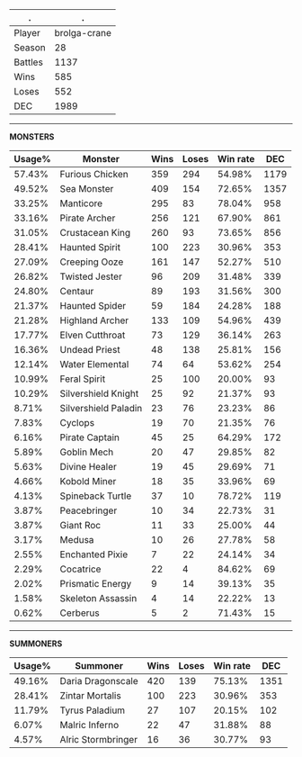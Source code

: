 .|.
|-|-
Player|brolga-crane
Season|28
Battles|1137
Wins|585
Loses|552
DEC|1989

---
**MONSTERS**

Usage%|Monster|Wins|Loses|Win rate|DEC|
-|-|-|-|-|-|
57.43%|Furious Chicken|359|294|54.98%|1179|
49.52%|Sea Monster|409|154|72.65%|1357|
33.25%|Manticore|295|83|78.04%|958|
33.16%|Pirate Archer|256|121|67.90%|861|
31.05%|Crustacean King|260|93|73.65%|856|
28.41%|Haunted Spirit|100|223|30.96%|353|
27.09%|Creeping Ooze|161|147|52.27%|510|
26.82%|Twisted Jester|96|209|31.48%|339|
24.80%|Centaur|89|193|31.56%|300|
21.37%|Haunted Spider|59|184|24.28%|188|
21.28%|Highland Archer|133|109|54.96%|439|
17.77%|Elven Cutthroat|73|129|36.14%|263|
16.36%|Undead Priest|48|138|25.81%|156|
12.14%|Water Elemental|74|64|53.62%|254|
10.99%|Feral Spirit|25|100|20.00%|93|
10.29%|Silvershield Knight|25|92|21.37%|93|
8.71%|Silvershield Paladin|23|76|23.23%|86|
7.83%|Cyclops|19|70|21.35%|76|
6.16%|Pirate Captain|45|25|64.29%|172|
5.89%|Goblin Mech|20|47|29.85%|82|
5.63%|Divine Healer|19|45|29.69%|71|
4.66%|Kobold Miner|18|35|33.96%|69|
4.13%|Spineback Turtle|37|10|78.72%|119|
3.87%|Peacebringer|10|34|22.73%|31|
3.87%|Giant Roc|11|33|25.00%|44|
3.17%|Medusa|10|26|27.78%|58|
2.55%|Enchanted Pixie|7|22|24.14%|34|
2.29%|Cocatrice|22|4|84.62%|69|
2.02%|Prismatic Energy|9|14|39.13%|35|
1.58%|Skeleton Assassin|4|14|22.22%|13|
0.62%|Cerberus|5|2|71.43%|15|

---
**SUMMONERS**

Usage%|Summoner|Wins|Loses|Win rate|DEC|
-|-|-|-|-|-|
49.16%|Daria Dragonscale|420|139|75.13%|1351|
28.41%|Zintar Mortalis|100|223|30.96%|353|
11.79%|Tyrus Paladium|27|107|20.15%|102|
6.07%|Malric Inferno|22|47|31.88%|88|
4.57%|Alric Stormbringer|16|36|30.77%|93|
